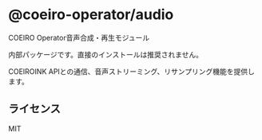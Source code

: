 # @coeiro-operator/audio

COEIRO Operator音声合成・再生モジュール

内部パッケージです。直接のインストールは推奨されません。

COEIROINK APIとの通信、音声ストリーミング、リサンプリング機能を提供します。

## ライセンス

MIT